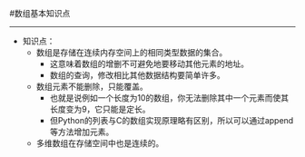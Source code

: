 #数组基本知识点
***
* 知识点：  
   * 数组是存储在连续内存空间上的相同类型数据的集合。  
       * 这意味着数组的增删不可避免地要移动其他元素的地址。  
       * 数组的查询，修改相比其他数据结构要简单许多。  
   * 数组元素不能删除，只能覆盖。    
       * 也就是说例如一个长度为10的数组，你无法删除其中一个元素而使其长度变为9，它只能是定长。  
       * 但Python的列表与C的数组实现原理略有区别，所以可以通过append等方法增加元素。  
   * 多维数组在存储空间中也是连续的。  
